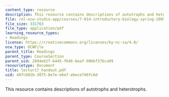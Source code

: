 ```yaml
---
content_type: resource
description: This resource contains descriptions of autotrophs and heterotrophs.
file: /ol-ocw-studio-app/courses/7-014-introductory-biology-spring-2005/497cb02b38758e7ee6efebece7d6fc6d_lectur17_handout.pdf
file_size: 331763
file_type: application/pdf
learning_resource_types:
- Readings
license: https://creativecommons.org/licenses/by-nc-sa/4.0/
ocw_type: OCWFile
parent_title: Readings
parent_type: CourseSection
parent_uid: 2894eb2f-6445-f646-6eaf-906bf576ca99
resourcetype: Document
title: lectur17_handout.pdf
uid: 497cb02b-3875-8e7e-e6ef-ebece7d6fc6d
---
```

This resource contains descriptions of autotrophs and heterotrophs.
